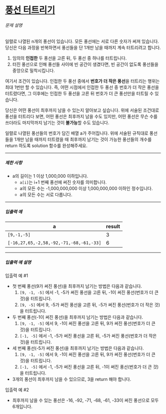 # [풍선 터트리기](https://school.programmers.co.kr/learn/courses/30/lessons/68646)


###### 문제 설명


일렬로 나열된 n개의 풍선이 있습니다. 모든 풍선에는 서로 다른 숫자가 써져 있습니다. 당신은 다음 과정을 반복하면서 풍선들을 단 1개만 남을 때까지 계속 터트리려고 합니다.


1. 임의의 **인접한** 두 풍선을 고른 뒤, 두 풍선 중 하나를 터트립니다.
2. 터진 풍선으로 인해 풍선들 사이에 빈 공간이 생겼다면, 빈 공간이 없도록 풍선들을 중앙으로 밀착시킵니다.


여기서 조건이 있습니다. 인접한 두 풍선 중에서 **번호가 더 작은 풍선**을 터트리는 행위는 최대 1번만 할 수 있습니다. 즉, 어떤 시점에서 인접한 두 풍선 중 번호가 더 작은 풍선을 터트렸다면, 그 이후에는 인접한 두 풍선을 고른 뒤 번호가 더 큰 풍선만을 터트릴 수 있습니다.


당신은 어떤 풍선이 최후까지 남을 수 있는지 알아보고 싶습니다. 위에 서술된 조건대로 풍선을 터트리다 보면, 어떤 풍선은 최후까지 남을 수도 있지만, 어떤 풍선은 무슨 수를 쓰더라도 마지막까지 남기는 것이 **불가능**할 수도 있습니다.


일렬로 나열된 풍선들의 번호가 담긴 배열 a가 주어집니다. 위에 서술된 규칙대로 풍선들을 1개만 남을 때까지 터트렸을 때 최후까지 남기는 것이 가능한 풍선들의 개수를 return 하도록 solution 함수를 완성해주세요.




---


##### 제한 사항


* a의 길이는 1 이상 1,000,000 이하입니다.
	+ `a[i]`는 i\+1 번째 풍선에 써진 숫자를 의미합니다.
	+ a의 모든 수는 \-1,000,000,000 이상 1,000,000,000 이하인 정수입니다.
	+ a의 모든 수는 서로 다릅니다.




---


##### 입출력 예




| a | result |
| --- | --- |
| `[9,-1,-5]` | 3 |
| `[-16,27,65,-2,58,-92,-71,-68,-61,-33]` | 6 |




---


##### 입출력 예 설명


입출력 예 \#1


* 첫 번째 풍선(9가 써진 풍선)을 최후까지 남기는 방법은 다음과 같습니다.
	1. `[9, -1, -5]` 에서 \-1, \-5가 써진 풍선을 고른 뒤, \-1이 써진 풍선(번호가 더 큰 것)을 터트립니다.
	2. `[9, -5]` 에서 9, \-5가 써진 풍선을 고른 뒤, \-5가 써진 풍선(번호가 더 작은 것)을 터트립니다.
* 두 번째 풍선(\-1이 써진 풍선)을 최후까지 남기는 방법은 다음과 같습니다.
	1. `[9, -1, -5]` 에서 9, \-1이 써진 풍선을 고른 뒤, 9가 써진 풍선(번호가 더 큰 것)을 터트립니다.
	2. `[-1, -5]` 에서 \-1, \-5가 써진 풍선을 고른 뒤, \-5가 써진 풍선(번호가 더 작은 것)을 터트립니다.
* 세 번째 풍선(\-5가 써진 풍선)을 최후까지 남기는 방법은 다음과 같습니다.
	1. `[9, -1, -5]` 에서 9, \-1이 써진 풍선을 고른 뒤, 9가 써진 풍선(번호가 더 큰 것)을 터트립니다.
	2. `[-1, -5]` 에서 \-1, \-5가 써진 풍선을 고른 뒤, \-1이 써진 풍선(번호가 더 큰 것)을 터트립니다.
* 3개의 풍선이 최후까지 남을 수 있으므로, 3을 return 해야 합니다.


입출력 예 \#2


* 최후까지 남을 수 있는 풍선은 \-16, \-92, \-71, \-68, \-61, \-33이 써진 풍선으로 모두 6개입니다.



